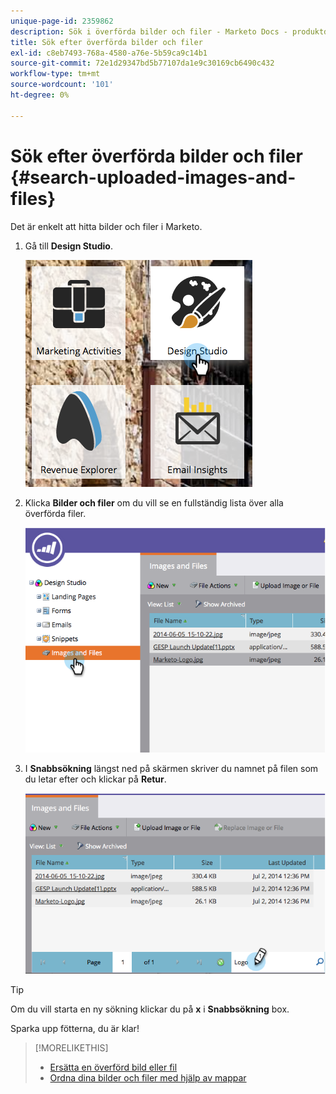 ```yaml
---
unique-page-id: 2359862
description: Sök i överförda bilder och filer - Marketo Docs - produktdokumentation
title: Sök efter överförda bilder och filer
exl-id: c8eb7493-768a-4580-a76e-5b59ca9c14b1
source-git-commit: 72e1d29347bd5b77107da1e9c30169cb6490c432
workflow-type: tm+mt
source-wordcount: '101'
ht-degree: 0%

---
```


# Sök efter överförda bilder och filer {#search-uploaded-images-and-files}

Det är enkelt att hitta bilder och filer i Marketo.

1. Gå till **Design Studio**.

   ![](assets/designstudio-1.png)

1. Klicka **Bilder och filer** om du vill se en fullständig lista över alla överförda filer.

   ![](assets/image2014-9-16-11-3a44-3a4.png)

1. I **Snabbsökning** längst ned på skärmen skriver du namnet på filen som du letar efter och klickar på **Retur**.

   ![](assets/image2014-9-16-11-3a46-3a32.png)

>[!TIP]
>
>Om du vill starta en ny sökning klickar du på **x** i **Snabbsökning** box.

Sparka upp fötterna, du är klar!

>[!MORELIKETHIS]
>
>* [Ersätta en överförd bild eller fil](/help/marketo/product-docs/demand-generation/images-and-files/replace-an-uploaded-image-or-file.md)
>* [Ordna dina bilder och filer med hjälp av mappar](/help/marketo/product-docs/demand-generation/images-and-files/organize-your-images-and-files-using-folders.md)

